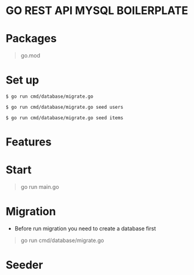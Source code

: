 # GO REST API MYSQL BOILERPLATE

# Packages

> go.mod

# Set up

```
$ go run cmd/database/migrate.go 

$ go run cmd/database/migrate.go seed users

$ go run cmd/database/migrate.go seed items
```

# Features

# Start 

> go run main.go

# Migration
 
 * Before run migration you need to create a database first

 > go run cmd/database/migrate.go 

# Seeder